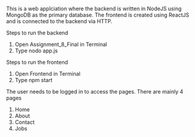 This is a web applciation where the backend is written in NodeJS using MongoDB as the primary database.
The frontend is created using ReactJS and is connected to the backend via HTTP. 

Steps to run the backend
1) Open Assignment_8_Final in Terminal
2) Type nodo app.js
 
Steps to run the frontend
1) Open Frontend in Terminal
2) Type npm start

The user needs to be logged in to access the pages. There are mainly 4 pages 
1) Home 
2) About
3) Contact
4) Jobs